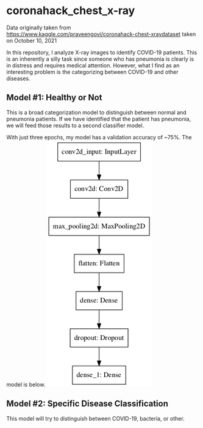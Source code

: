 # coronahack_chest_x-ray

Data originally taken from https://www.kaggle.com/praveengovi/coronahack-chest-xraydataset taken on October 10, 2021

In this repository, I analyze X-ray images to identify COVID-19 patients.
This is an inherently a silly task since someone who has pneumonia is clearly is
in distress and requires medical attention. However, what I find as an interesting
problem is the categorizing between COVID-19 and other diseases.

## Model #1: Healthy or Not

This is a broad categorization model to distinguish between normal and
pneumonia patients. If we have identified that the patient has pneumonia,
we will feed those results to a second classifier model.

With just three epochs, my model has a validation accuracy of ~75%. The model
is below.
![alt text](model_has_pnemonia.png "CNN visualization")

## Model #2: Specific Disease Classification
This model will try to distinguish between COVID-19, bacteria, or other. 